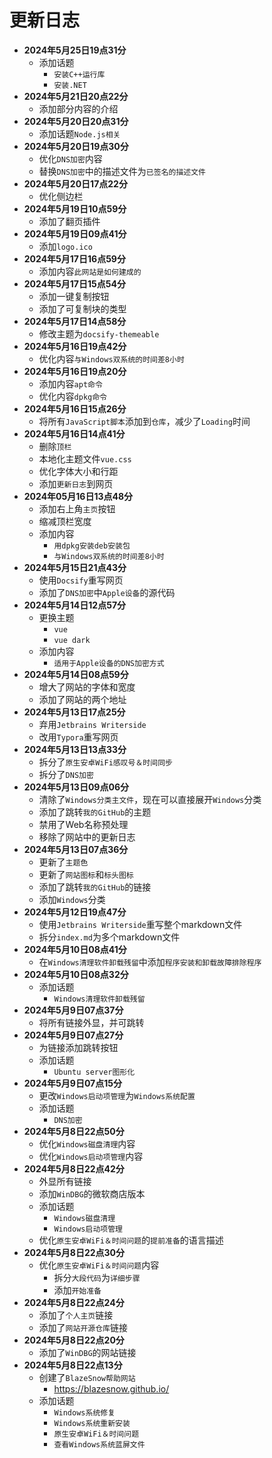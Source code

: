 # 更新日志

- **2024年5月25日19点31分**
    - 添加话题
        - ```安装C++运行库```
        - ```安装.NET```
- **2024年5月21日20点22分**
    - 添加部分内容的介绍
- **2024年5月20日20点31分**
    - 添加话题```Node.js相关```
- **2024年5月20日19点30分**
    - 优化```DNS加密```内容
    - 替换```DNS加密```中的描述文件为```已签名的描述文件```
- **2024年5月20日17点22分**
    - 优化侧边栏
- **2024年5月19日10点59分**
    - 添加了翻页插件
- **2024年5月19日09点41分**
    - 添加```logo.ico```
- **2024年5月17日16点59分**
    - 添加内容```此网站是如何建成的```
- **2024年5月17日15点54分**
    - 添加一键复制按钮
    - 添加了可复制块的类型
- **2024年5月17日14点58分**
    - 修改主题为```docsify-themeable```
- **2024年5月16日19点42分**
    - 优化内容```与Windows双系统的时间差8小时```
- **2024年5月16日19点20分**
    - 添加内容```apt命令```
    - 优化内容```dpkg命令```
- **2024年5月16日15点26分**
    - 将所有```JavaScript脚本```添加到```仓库```，减少了```Loading```时间
- **2024年5月16日14点41分**
    - 删除```顶栏```
    - 本地化主题文件```vue.css```
    - 优化字体大小和行距
    - 添加```更新日志```到网页
- **2024年05月16日13点48分**
    - 添加右上角```主页```按钮
    - 缩减顶栏宽度
    - 添加内容
        - ```用dpkg安装deb安装包```
        - ```与Windows双系统的时间差8小时```
- **2024年5月15日21点43分**
    - 使用```Docsify```重写网页
    - 添加了```DNS加密```中```Apple设备```的源代码
- **2024年5月14日12点57分**
    - 更换主题
        - ```vue```
        - ```vue dark```
    - 添加内容
        - ```适用于Apple设备的DNS加密方式```
- **2024年5月14日08点59分**
    - 增大了网站的字体和宽度
    - 添加了网站的两个地址
- **2024年5月13日17点25分**
    - 弃用```Jetbrains Writerside```
    - 改用```Typora```重写网页
- **2024年5月13日13点33分**
    - 拆分了```原生安卓WiFi感叹号＆时间同步```
    - 拆分了```DNS加密```
- **2024年5月13日09点06分**
    - 清除了```Windows分类主文件```，现在可以直接展开```Windows```分类
    - 添加了跳转```我的GitHub```的主题
    - 禁用了Web名称预处理
    - 移除了网站中的更新日志
- **2024年5月13日07点36分**
    - 更新了```主题色```
    - 更新了```网站图标```和```标头图标```
    - 添加了跳转```我的GitHub```的链接
    - 添加```Windows```分类
- **2024年5月12日19点47分**
    - 使用```Jetbrains Writerside```重写整个markdown文件
    - 拆分```index.md```为多个markdown文件
- **2024年5月10日08点41分**
    - 在```Windows清理软件卸载残留```中添加```程序安装和卸载故障排除程序```
- **2024年5月10日08点32分**
    - 添加话题
        - ```Windows清理软件卸载残留```
- **2024年5月9日07点37分**
    - 将所有链接外显，并可跳转
- **2024年5月9日07点27分**
    - 为链接添加跳转按钮
    - 添加话题
        - ```Ubuntu server图形化```
- **2024年5月9日07点15分**
    - 更改```Windows启动项管理```为```Windows系统配置```
    - 添加话题
        - ```DNS加密```
- **2024年5月8日22点50分**
    - 优化```Windows磁盘清理```内容
    - 优化```Windows启动项管理```内容
- **2024年5月8日22点42分**
    - 外显所有链接
    - 添加```WinDBG```的微软商店版本
    - 添加话题
        - ```Windows磁盘清理```
        - ```Windows启动项管理```
    - 优化```原生安卓WiFi＆时间问题```的```提前准备```的语言描述
- **2024年5月8日22点30分**
    - 优化```原生安卓WiFi＆时间问题```内容
        - 拆分```大段代码```为```详细步骤```
        - 添加```开始准备```
- **2024年5月8日22点24分**
    - 添加了```个人主页```链接
    - 添加了```网站开源仓库```链接
- **2024年5月8日22点20分**
    - 添加了```WinDBG```的网站链接
- **2024年5月8日22点13分**
    - 创建了```BlazeSnow帮助网站```
        - <https://blazesnow.github.io/>
    - 添加话题
        - ```Windows系统修复```
        - ```Windows系统重新安装```
        - ```原生安卓WiFi＆时间问题```
        - ```查看Windows系统蓝屏文件```
